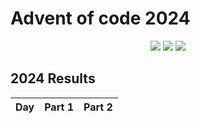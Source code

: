 # Advent of code 2024

<div align="center">

![](https://img.shields.io/badge/day%20📅-22-blue) ![](https://img.shields.io/badge/stars%20⭐-34-yellow) ![](https://img.shields.io/badge/days%20completed-17-red)

</div>

<!--- advent_readme_stars table --->
## 2024 Results
| Day | Part 1 | Part 2 |
| :---: | :---: | :---: |
<!--- advent_readme_stars table --->
